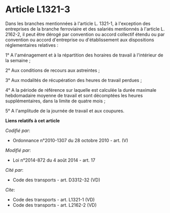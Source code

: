 # Article L1321-3

Dans les branches mentionnées à l'article L. 1321-1, à l'exception des entreprises de la branche ferroviaire et des salariés
mentionnés à l'article L. 2162-2, il peut être dérogé par convention ou accord collectif étendu ou par convention ou accord
d'entreprise ou d'établissement aux dispositions réglementaires relatives : 

1° A l'aménagement et à la répartition des horaires de travail à l'intérieur de la semaine ; 

2° Aux conditions de recours aux astreintes ; 

3° Aux modalités de récupération des heures de travail perdues ; 

4° A la période de référence sur laquelle est calculée la durée maximale hebdomadaire moyenne de travail et sont décomptées
les heures supplémentaires, dans la limite de quatre mois ; 

5° A l'amplitude de la journée de travail et aux coupures.

**Liens relatifs à cet article**

_Codifié par_:

  - Ordonnance n°2010-1307 du 28 octobre 2010 - art. (V)

_Modifié par_:

  - Loi n°2014-872 du 4 août 2014 - art. 17

_Cité par_:

  - Code des transports - art. D3312-32 (VD)

_Cite_:

  - Code des transports - art. L1321-1 (VD)
  - Code des transports - art. L2162-2 (VD)
